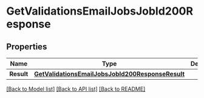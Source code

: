 # GetValidationsEmailJobsJobId200Response

## Properties

Name | Type | Description | Notes
------------ | ------------- | ------------- | -------------
**Result** | [**GetValidationsEmailJobsJobId200ResponseResult**](GetValidationsEmailJobsJobId200ResponseResult.md) |  |[optional] 

[[Back to Model list]](../README.md#documentation-for-models) [[Back to API list]](../README.md#documentation-for-api-endpoints) [[Back to README]](../README.md)


